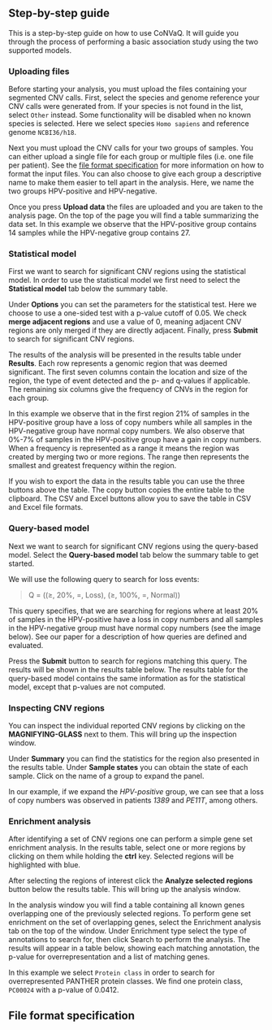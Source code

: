 ## Step-by-step guide

This is a step-by-step guide on how to use CoNVaQ. It will guide you through the process of performing a basic association study using the two supported models.

### Uploading files

Before starting your analysis, you must upload the files containing your segmented CNV calls. First, select the species and genome reference your CNV calls were generated from. If your species is not found in the list, select `Other` instead. Some functionality will be disabled when no known species is selected. Here we select species `Homo sapiens` and reference genome `NCBI36/h18`.

Next you must upload the CNV calls for your two groups of samples. You can either upload a single file for each group or multiple files (i.e. one file per patient). See the [file format specification](#) for more information on how to format the input files. You can also choose to give each group a descriptive name to make them easier to tell apart in the analysis. Here, we name the two groups HPV-positive and HPV-negative.

Once you press **Upload data** the files are uploaded and you are taken to the analysis page. On the top of the page you will find a table summarizing the data set. In this example we observe that the HPV-positive group contains 14 samples while the HPV-negative group contains 27.

### Statistical model

First we want to search for significant CNV regions using the statistical model. In order to use the statistical model we first need to select the **Statistical model** tab below the summary table.

Under **Options** you can set the parameters for the statistical test. Here we choose to use a one-sided test with a p-value cutoff of 0.05. We check **merge adjacent regions** and use a value of 0, meaning adjacent CNV regions are only merged if they are directly adjacent. Finally, press **Submit** to search for significant CNV regions.

The results of the analysis will be presented in the results table under **Results**. Each row represents a genomic region that was deemed significant. The first seven columns contain the location and size of the region, the type of event detected and the p- and q-values if applicable. The remaining six columns give the frequency of CNVs in the region for each group.

In this example we observe that in the first region 21% of samples in the HPV-positive group have a loss of copy numbers while all samples in the HPV-negative group have normal copy numbers. We also observe that 0%-7% of samples in the HPV-positive group have a gain in copy numbers. When a frequency is represented as a range it means the region was created by merging two or more regions. The range then represents the smallest and greatest frequency within the region.

If you wish to export the data in the results table you can use the three buttons above the table. The copy button copies the entire table to the clipboard. The CSV and Excel buttons allow you to save the table in CSV and Excel file formats.

### Query-based model

Next we want to search for significant CNV regions using the query-based model. Select the **Query-based model** tab below the summary table to get started.

We will use the following query to search for loss events:

> Q = ((≥, 20%, =, Loss), (≥, 100%, =, Normal))

This query specifies, that we are searching for regions where at least 20% of samples in the HPV-positive have a loss in copy numbers and all samples in the HPV-negative group must have normal copy numbers (see the image below). See our paper for a description of how queries are defined and evaluated.

Press the **Submit** button to search for regions matching this query. The results will be shown in the results table below. The results table for the query-based model contains the same information as for the statistical model, except that p-values are not computed.

### Inspecting CNV regions

You can inspect the individual reported CNV regions by clicking on the **MAGNIFYING-GLASS** next to them. This will bring up the inspection window.

Under **Summary** you can find the statistics for the region also presented in the results table. Under **Sample states** you can obtain the state of each sample. Click on the name of a group to expand the panel.

In our example, if we expand the *HPV-positive* group, we can see that a loss of copy numbers was observed in patients *1389* and *PE11T*, among others.

### Enrichment analysis

After identifying a set of CNV regions one can perform a simple gene set enrichment analysis. In the results table, select one or more regions by clicking on them while holding the **ctrl** key. Selected regions will be highlighted with blue.

After selecting the regions of interest click the **Analyze selected regions** button below the results table. This will bring up the analysis window.

In the analysis window you will find a table containing all known genes overlapping one of the previously selected regions. To perform gene set enrichment on the set of overlapping genes, select the Enrichment analysis tab on the top of the window. Under Enrichment type select the type of annotations to search for, then click Search to perform the analysis. The results will appear in a table below, showing each matching annotation, the p-value for overrepresentation and a list of matching genes.

In this example we select `Protein class` in order to search for overrepresented PANTHER protein classes. We find one protein class, `PC00024` with a p-value of 0.0412.

## File format specification
